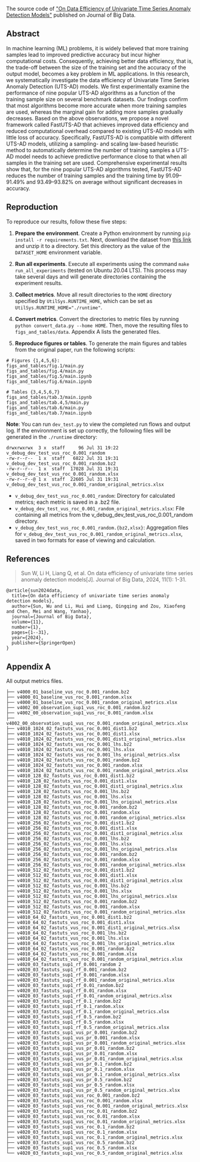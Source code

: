 The source code
of ["On Data Efficiency of Univariate Time Series Anomaly Detection Models"](https://journalofbigdata.springeropen.com/articles/10.1186/s40537-024-00940-7)
published on Journal of Big Data.

## Abstract
In machine learning (ML) problems, it is widely believed that more training samples lead to improved predictive accuracy but incur higher computational costs. Consequently, achieving better data efficiency, that is, the trade-off between the size of the training set and the accuracy of the output model, becomes a key problem in ML applications. In this research, we systematically investigate the data efficiency of Univariate Time Series Anomaly Detection (UTS-AD) models. We first experimentally examine the performance of nine popular UTS-AD algorithms as a function of the training sample size on several benchmark datasets. Our findings confirm that most algorithms become more accurate when more training samples are used, whereas the marginal gain for adding more samples gradually decreases. Based on the above observations, we propose a novel framework called FastUTS-AD that achieves improved data efficiency and reduced computational overhead compared to existing UTS-AD models with little loss of accuracy. Specifically, FastUTS-AD is compatible with different UTS-AD models, utilizing a sampling- and scaling law-based heuristic method to automatically determine the number of training samples a UTS-AD model needs to achieve predictive performance close to that when all samples in the training set are used. Comprehensive experimental results show that, for the nine popular UTS-AD algorithms tested, FastUTS-AD reduces the number of training samples and the training time by 91.09–91.49% and 93.49–93.82% on average without significant decreases in accuracy.

## Reproduction

To reproduce our results, follow these five steps:

1. **Prepare the environment**. Create a Python environment by running `pip install -r requirements.txt`. Next, download the dataset from [this link](https://www.thedatum.org/datasets/TSB-UAD-Public.zip) and unzip it to a directory. Set this directory as the value of the `DATASET_HOME` environment variable.

2. **Run all experiments**. Execute all experiments using the command `make run_all_experiments` (tested on Ubuntu 20.04 LTS). This process may take several days and will generate directories containing the experiment results.

3. **Collect metrics**. Move all result directories to the `HOME` directory specified by `UtilSys.RUNTIME_HOME`, which can be set as `UtilSys.RUNTIME_HOME="./runtime"`.

4. **Convert metrics**. Convert the directories to metric files by running `python convert_data.py --home HOME`. Then, move the resulting files to `figs_and_tables/data`. Appendix A lists the generated files.

5. **Reproduce figures or tables**. To generate the main figures and tables from the original paper, run the following scripts:
```
# Figures {1,4,5,6}:
figs_and_tables/fig.1/main.py
figs_and_tables/fig.4/main.py
figs_and_tables/fig.5/main.ipynb
figs_and_tables/fig.6/main.ipynb

# Tables {3,4,5,6,7}
figs_and_tables/tab.3/main.ipynb
figs_and_tables/tab.4,5/main.py
figs_and_tables/tab.6/main.py
figs_and_tables/tab.7/main.ipynb
```



**Note**: You can run `dev_test.py` to view the completed run flows and output log. If the environment is set up correctly, the following files will be generated in the `./runtime` directory:
```
drwxrwxrwx  3 x  staff     96 Jul 31 19:22 v_debug_dev_test_vus_roc_0.001_random
-rw-r--r--  1 x  staff   6822 Jul 31 19:31 v_debug_dev_test_vus_roc_0.001_random.bz2
-rw-r--r--  1 x  staff  17028 Jul 31 19:31 v_debug_dev_test_vus_roc_0.001_random.xlsx
-rw-r--r--@ 1 x  staff  22605 Jul 31 19:31 v_debug_dev_test_vus_roc_0.001_random_original_metrics.xlsx
```

- `v_debug_dev_test_vus_roc_0.001_random`:  Directory for calculated metrics; each metric is saved in a .bz2 file.
- `v_debug_dev_test_vus_roc_0.001_random_original_metrics.xlsx`: File containing all metrics from the
  v_debug_dev_test_vus_roc_0.001_random directory.
- `v_debug_dev_test_vus_roc_0.001_random.{bz2,xlsx}`: Aggregation files
  for `v_debug_dev_test_vus_roc_0.001_random_original_metrics.xlsx`, saved in two formats for ease of viewing and
  calculation.

##  References
> Sun W, Li H, Liang Q, et al. On data efficiency of univariate time series anomaly detection models[J]. Journal of Big Data, 2024, 11(1): 1-31.
```
@article{sun2024data,
  title={On data efficiency of univariate time series anomaly detection models},
  author={Sun, Wu and Li, Hui and Liang, Qingqing and Zou, Xiaofeng and Chen, Mei and Wang, Yanhao},
  journal={Journal of Big Data},
  volume={11},
  number={1},
  pages={1--31},
  year={2024},
  publisher={SpringerOpen}
}

```

## Appendix A

All output metrics files.

```
├── v4000_01_baseline_vus_roc_0.001_random.bz2
├── v4000_01_baseline_vus_roc_0.001_random.xlsx
├── v4000_01_baseline_vus_roc_0.001_random_original_metrics.xlsx
├── v4002_00_observation_sup1_vus_roc_0.001_random.bz2
├── v4002_00_observation_sup1_vus_roc_0.001_random.xlsx
├── v4002_00_observation_sup1_vus_roc_0.001_random_original_metrics.xlsx
├── v4010_1024_02_fastuts_vus_roc_0.001_dist1.bz2
├── v4010_1024_02_fastuts_vus_roc_0.001_dist1.xlsx
├── v4010_1024_02_fastuts_vus_roc_0.001_dist1_original_metrics.xlsx
├── v4010_1024_02_fastuts_vus_roc_0.001_lhs.bz2
├── v4010_1024_02_fastuts_vus_roc_0.001_lhs.xlsx
├── v4010_1024_02_fastuts_vus_roc_0.001_lhs_original_metrics.xlsx
├── v4010_1024_02_fastuts_vus_roc_0.001_random.bz2
├── v4010_1024_02_fastuts_vus_roc_0.001_random.xlsx
├── v4010_1024_02_fastuts_vus_roc_0.001_random_original_metrics.xlsx
├── v4010_128_02_fastuts_vus_roc_0.001_dist1.bz2
├── v4010_128_02_fastuts_vus_roc_0.001_dist1.xlsx
├── v4010_128_02_fastuts_vus_roc_0.001_dist1_original_metrics.xlsx
├── v4010_128_02_fastuts_vus_roc_0.001_lhs.bz2
├── v4010_128_02_fastuts_vus_roc_0.001_lhs.xlsx
├── v4010_128_02_fastuts_vus_roc_0.001_lhs_original_metrics.xlsx
├── v4010_128_02_fastuts_vus_roc_0.001_random.bz2
├── v4010_128_02_fastuts_vus_roc_0.001_random.xlsx
├── v4010_128_02_fastuts_vus_roc_0.001_random_original_metrics.xlsx
├── v4010_256_02_fastuts_vus_roc_0.001_dist1.bz2
├── v4010_256_02_fastuts_vus_roc_0.001_dist1.xlsx
├── v4010_256_02_fastuts_vus_roc_0.001_dist1_original_metrics.xlsx
├── v4010_256_02_fastuts_vus_roc_0.001_lhs.bz2
├── v4010_256_02_fastuts_vus_roc_0.001_lhs.xlsx
├── v4010_256_02_fastuts_vus_roc_0.001_lhs_original_metrics.xlsx
├── v4010_256_02_fastuts_vus_roc_0.001_random.bz2
├── v4010_256_02_fastuts_vus_roc_0.001_random.xlsx
├── v4010_256_02_fastuts_vus_roc_0.001_random_original_metrics.xlsx
├── v4010_512_02_fastuts_vus_roc_0.001_dist1.bz2
├── v4010_512_02_fastuts_vus_roc_0.001_dist1.xlsx
├── v4010_512_02_fastuts_vus_roc_0.001_dist1_original_metrics.xlsx
├── v4010_512_02_fastuts_vus_roc_0.001_lhs.bz2
├── v4010_512_02_fastuts_vus_roc_0.001_lhs.xlsx
├── v4010_512_02_fastuts_vus_roc_0.001_lhs_original_metrics.xlsx
├── v4010_512_02_fastuts_vus_roc_0.001_random.bz2
├── v4010_512_02_fastuts_vus_roc_0.001_random.xlsx
├── v4010_512_02_fastuts_vus_roc_0.001_random_original_metrics.xlsx
├── v4010_64_02_fastuts_vus_roc_0.001_dist1.bz2
├── v4010_64_02_fastuts_vus_roc_0.001_dist1.xlsx
├── v4010_64_02_fastuts_vus_roc_0.001_dist1_original_metrics.xlsx
├── v4010_64_02_fastuts_vus_roc_0.001_lhs.bz2
├── v4010_64_02_fastuts_vus_roc_0.001_lhs.xlsx
├── v4010_64_02_fastuts_vus_roc_0.001_lhs_original_metrics.xlsx
├── v4010_64_02_fastuts_vus_roc_0.001_random.bz2
├── v4010_64_02_fastuts_vus_roc_0.001_random.xlsx
├── v4010_64_02_fastuts_vus_roc_0.001_random_original_metrics.xlsx
├── v4020_03_fastuts_sup1_rf_0.001_random 2
├── v4020_03_fastuts_sup1_rf_0.001_random.bz2
├── v4020_03_fastuts_sup1_rf_0.001_random.xlsx
├── v4020_03_fastuts_sup1_rf_0.001_random_original_metrics.xlsx
├── v4020_03_fastuts_sup1_rf_0.01_random.bz2
├── v4020_03_fastuts_sup1_rf_0.01_random.xlsx
├── v4020_03_fastuts_sup1_rf_0.01_random_original_metrics.xlsx
├── v4020_03_fastuts_sup1_rf_0.1_random.bz2
├── v4020_03_fastuts_sup1_rf_0.1_random.xlsx
├── v4020_03_fastuts_sup1_rf_0.1_random_original_metrics.xlsx
├── v4020_03_fastuts_sup1_rf_0.5_random.bz2
├── v4020_03_fastuts_sup1_rf_0.5_random.xlsx
├── v4020_03_fastuts_sup1_rf_0.5_random_original_metrics.xlsx
├── v4020_03_fastuts_sup1_vus_pr_0.001_random.bz2
├── v4020_03_fastuts_sup1_vus_pr_0.001_random.xlsx
├── v4020_03_fastuts_sup1_vus_pr_0.001_random_original_metrics.xlsx
├── v4020_03_fastuts_sup1_vus_pr_0.01_random.bz2
├── v4020_03_fastuts_sup1_vus_pr_0.01_random.xlsx
├── v4020_03_fastuts_sup1_vus_pr_0.01_random_original_metrics.xlsx
├── v4020_03_fastuts_sup1_vus_pr_0.1_random.bz2
├── v4020_03_fastuts_sup1_vus_pr_0.1_random.xlsx
├── v4020_03_fastuts_sup1_vus_pr_0.1_random_original_metrics.xlsx
├── v4020_03_fastuts_sup1_vus_pr_0.5_random.bz2
├── v4020_03_fastuts_sup1_vus_pr_0.5_random.xlsx
├── v4020_03_fastuts_sup1_vus_pr_0.5_random_original_metrics.xlsx
├── v4020_03_fastuts_sup1_vus_roc_0.001_random.bz2
├── v4020_03_fastuts_sup1_vus_roc_0.001_random.xlsx
├── v4020_03_fastuts_sup1_vus_roc_0.001_random_original_metrics.xlsx
├── v4020_03_fastuts_sup1_vus_roc_0.01_random.bz2
├── v4020_03_fastuts_sup1_vus_roc_0.01_random.xlsx
├── v4020_03_fastuts_sup1_vus_roc_0.01_random_original_metrics.xlsx
├── v4020_03_fastuts_sup1_vus_roc_0.1_random.bz2
├── v4020_03_fastuts_sup1_vus_roc_0.1_random.xlsx
├── v4020_03_fastuts_sup1_vus_roc_0.1_random_original_metrics.xlsx
├── v4020_03_fastuts_sup1_vus_roc_0.5_random.bz2
├── v4020_03_fastuts_sup1_vus_roc_0.5_random.xlsx
└── v4020_03_fastuts_sup1_vus_roc_0.5_random_original_metrics.xlsx
```

 